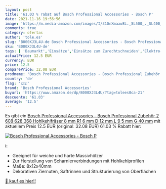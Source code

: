```yaml
---
layout: post
title: '61.03 % rabat auf Bosch Professional Accessories - Bosch P'
date: 2021-11-16 19:56:56
image: 'https://m.media-amazon.com/images/I/31GnXmaaw8L._SL500_._SL400_.jpg'
comments: true
category: ofertas
author: 'tole.es'
slug: 'B000XJ3L4U-de Bosch Professional Accessories - Bosch Professional...'
sku: 'B000XJ3L4U-de'
tags: [ 'Baumarkt','Einsätze','Einsätze zum Zurechtschneiden','Elektro- & Handwerkzeuge','Oberfräsen-Zubehör','Zubehör für Elektrowerkzeuge','bosch professional accessories', ]
actualPrice: 12.5 EUR
currency: EUR
price: 12.5
comparePrice: 32.08 EUR
prodname: 'Bosch Professional Accessories - Bosch Professional Zubehör 2 608 628 368 Hohlkehlfräser 8 mm  R1 6 mm  D 12 mm  L 9 5 mm  G 40 mm'
country: 'de'
flag: '🇩🇪'
brand: 'Bosch Professional Accessories'
buyurl: 'https://www.amazon.de/dp/B000XJ3L4U/?tag=tolees0ca-21'
descuento: '61.03'
average: '12.5'
---
```


Es gibt ein [Bosch Professional Accessories - Bosch Professional Zubehör 2 608 628 368 Hohlkehlfräser 8 mm  R1 6 mm  D 12 mm  L 9 5 mm  G 40 mm](https://www.amazon.de/dp/B000XJ3L4U/?tag=tolees0ca-21) mit aktuellem Preis 12.5 EUR (original: 32.08 EUR) 61.03 % Rabatt hier:

[![Bosch Professional Accessories - Bosch P](https://m.media-amazon.com/images/I/31GnXmaaw8L._SL500_._SL400_.jpg)](https://www.amazon.de/dp/B000XJ3L4U/?tag=tolees0ca-21)

ℹ️:

- Geeignet für weiche und harte Massivhölzer
- Zur Herstellung von Scharnierverbindungen mit Hohlkehlprofilen
- Maße: 8x12x40mm
- Dekorativen Ziernuten, Saftrinnen und Strukturierung von Oberflächen

[🛒 kauf es hier!!](https://www.amazon.de/dp/B000XJ3L4U/?tag=tolees0ca-21)

